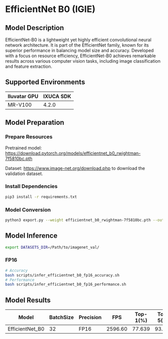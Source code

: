 # EfficientNet B0 (IGIE)

## Model Description

EfficientNet-B0 is a lightweight yet highly efficient convolutional neural network architecture. It is part of the EfficientNet family, known for its superior performance in balancing model size and accuracy. Developed with a focus on resource efficiency, EfficientNet-B0 achieves remarkable results across various computer vision tasks, including image classification and feature extraction.

## Supported Environments

| Iluvatar GPU | IXUCA SDK |
|--------------|-----------|
| MR-V100      | 4.2.0     |

## Model Preparation

### Prepare Resources

Pretrained model: <https://download.pytorch.org/models/efficientnet_b0_rwightman-7f5810bc.pth>

Dataset: <https://www.image-net.org/download.php> to download the validation dataset.

### Install Dependencies

```bash
pip3 install -r requirements.txt
```

### Model Conversion

```bash
python3 export.py --weight efficientnet_b0_rwightman-7f5810bc.pth --output efficientnet_b0.onnx
```

## Model Inference

```bash
export DATASETS_DIR=/Path/to/imagenet_val/
```

### FP16

```bash
# Accuracy
bash scripts/infer_efficientnet_b0_fp16_accuracy.sh
# Performance
bash scripts/infer_efficientnet_b0_fp16_performance.sh
```

## Model Results

| Model           | BatchSize | Precision | FPS     | Top-1(%) | Top-5(%) |
|-----------------|-----------|-----------|---------|----------|----------|
| EfficientNet_B0 | 32        | FP16      | 2596.60 | 77.639   | 93.540   |
